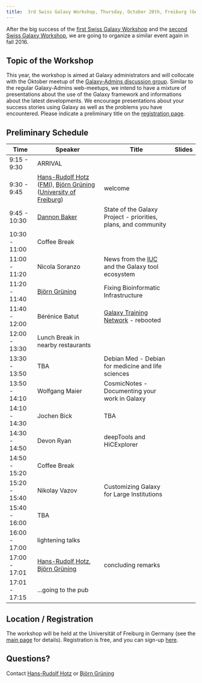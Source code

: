 ```yaml
---
title:  3rd Swiss Galaxy Workshop, Thursday, October 20th, Freiburg (Germany) 
---
```

<slot name="events/sg2016/header" />



<slot name="events/sg2016/linkbox" />

After the big success of the [first Swiss Galaxy Workshop](/src/events/switzerland2012/index.md) and the [second Swiss Galaxy Workshop](/src/events/switzerland2014/index.md), we are going to organize a similar event again in fall 2016.


## Topic of the Workshop

This year, the workshop is aimed at Galaxy administrators and will collocate with the Oktober meetup of the  [Galaxy-Admins discussion group](/src/community/galaxy-admins/index.md). Similar to the regular Galaxy-Admins web-meetups, we intend to have a mixture of presentations about the use of the Galaxy framework and informations about the latest developments. We encourage presentations about your success stories using Galaxy as well as the problems you have encountered. Please indicate a preliminary title on the [registration page](https://docs.google.com/forms/d/1mRO4uNXQd8jL1I9JNiQ4xd0fnrZKlQPQSORgJCpDeqg).

## Preliminary Schedule


| Time |  Speaker  |  Title  |  Slides  | 
| ---- | -------- | ------ | ------- | 
| 9:15 - 9:30 |  ARRIVAL  | 
| 9:30 - 9:45 |  [Hans-Rudolf Hotz](/src/people/hansrudolf-hotz/index.md) ([FMI](http://www.fmi.ch/)), [Björn Grüning](/src/people/bjoern-gruening/index.md) ([University of Freiburg](http://www.uni-freiburg.de/))  |  welcome  |   | 
| 9:45 - 10:30 |  [Dannon Baker](/src/people/dannon-baker/index.md)  |  State of the Galaxy Project - priorities, plans, and community  |   | 
| 10:30 - 11:00 |  Coffee Break  | 
| 11:00 - 11:20 |  Nicola Soranzo  |  News from the [IUC](/src/iuc/index.md) and the Galaxy tool ecosystem  |   | 
| 11:20 - 11:40 |  [Björn Grüning](/src/people/bjoern-gruening/index.md)  |  Fixing Bioinformatic Infrastructure  |   | 
| 11:40 - 12:00 |  Bérénice Batut  |  [Galaxy Training Network](https://training.galaxyproject.org/) - rebooted  |   | 
| 12:00 - 13:30 |  Lunch Break in nearby restaurants  | 
| 13:30 - 13:50 |  TBA  |  Debian Med - Debian for medicine and life sciences  |   | 
| 13:50 - 14:10 |  Wolfgang Maier  |  CosmicNotes - Documenting your work in Galaxy  |   | 
| 14:10 - 14:30 |  Jochen Bick  |  TBA  |   | 
| 14:30 - 14:50 |  Devon Ryan  |  deepTools and HiCExplorer  |   | 
| 14:50 - 15:20 |  Coffee Break  | 
| 15:20 - 15:40 |  Nikolay Vazov  |  Customizing Galaxy for Large Institutions  |   | 
| 15:40 - 16:00 |  TBA  |   |   | 
| 16:00 - 17:00 |  lightening talks  |   |   | 
| 17:00 - 17:01 |  [Hans-Rudolf Hotz](/src/people/hansrudolf-hotz/index.md), [Björn Grüning](/src/people/bjoern-gruening/index.md)  |  concluding remarks  |   | 
| 17:01 - 17:15 |  ...going to the pub  | 


## Location / Registration

The workshop will be held at the Universität of Freiburg in Germany (see the [main page](/src/events/sg2016/index.md) for details). Registration is free, and you can sign-up [here](https://docs.google.com/forms/d/1mRO4uNXQd8jL1I9JNiQ4xd0fnrZKlQPQSORgJCpDeqg).

## Questions?

Contact [Hans-Rudolf Hotz](/src/people/hansrudolf-hotz/index.md) or [Björn Grüning](/src/people/bjoern-gruening/index.md)
